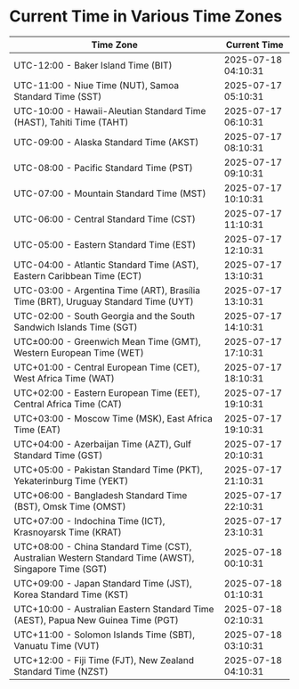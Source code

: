 # Current Time in Various Time Zones

| Time Zone | Current Time |
|-----------|--------------|
| UTC-12:00 - Baker Island Time (BIT) | 2025-07-18 04:10:31 |
| UTC-11:00 - Niue Time (NUT), Samoa Standard Time (SST) | 2025-07-17 05:10:31 |
| UTC-10:00 - Hawaii-Aleutian Standard Time (HAST), Tahiti Time (TAHT) | 2025-07-17 06:10:31 |
| UTC-09:00 - Alaska Standard Time (AKST) | 2025-07-17 08:10:31 |
| UTC-08:00 - Pacific Standard Time (PST) | 2025-07-17 09:10:31 |
| UTC-07:00 - Mountain Standard Time (MST) | 2025-07-17 10:10:31 |
| UTC-06:00 - Central Standard Time (CST) | 2025-07-17 11:10:31 |
| UTC-05:00 - Eastern Standard Time (EST) | 2025-07-17 12:10:31 |
| UTC-04:00 - Atlantic Standard Time (AST), Eastern Caribbean Time (ECT) | 2025-07-17 13:10:31 |
| UTC-03:00 - Argentina Time (ART), Brasília Time (BRT), Uruguay Standard Time (UYT) | 2025-07-17 13:10:31 |
| UTC-02:00 - South Georgia and the South Sandwich Islands Time (SGT) | 2025-07-17 14:10:31 |
| UTC±00:00 - Greenwich Mean Time (GMT), Western European Time (WET) | 2025-07-17 17:10:31 |
| UTC+01:00 - Central European Time (CET), West Africa Time (WAT) | 2025-07-17 18:10:31 |
| UTC+02:00 - Eastern European Time (EET), Central Africa Time (CAT) | 2025-07-17 19:10:31 |
| UTC+03:00 - Moscow Time (MSK), East Africa Time (EAT) | 2025-07-17 19:10:31 |
| UTC+04:00 - Azerbaijan Time (AZT), Gulf Standard Time (GST) | 2025-07-17 20:10:31 |
| UTC+05:00 - Pakistan Standard Time (PKT), Yekaterinburg Time (YEKT) | 2025-07-17 21:10:31 |
| UTC+06:00 - Bangladesh Standard Time (BST), Omsk Time (OMST) | 2025-07-17 22:10:31 |
| UTC+07:00 - Indochina Time (ICT), Krasnoyarsk Time (KRAT) | 2025-07-17 23:10:31 |
| UTC+08:00 - China Standard Time (CST), Australian Western Standard Time (AWST), Singapore Time (SGT) | 2025-07-18 00:10:31 |
| UTC+09:00 - Japan Standard Time (JST), Korea Standard Time (KST) | 2025-07-18 01:10:31 |
| UTC+10:00 - Australian Eastern Standard Time (AEST), Papua New Guinea Time (PGT) | 2025-07-18 02:10:31 |
| UTC+11:00 - Solomon Islands Time (SBT), Vanuatu Time (VUT) | 2025-07-18 03:10:31 |
| UTC+12:00 - Fiji Time (FJT), New Zealand Standard Time (NZST) | 2025-07-18 04:10:31 |
